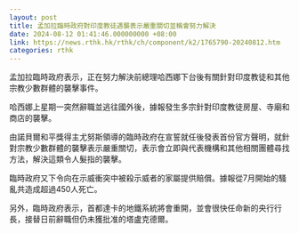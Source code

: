 ```yaml
---
layout: post
title: 孟加拉臨時政府對印度教徒遇襲表示嚴重關切並稱會努力解決
date: 2024-08-12 01:41:46.000000000 +08:00
link: https://news.rthk.hk/rthk/ch/component/k2/1765790-20240812.htm
categories: rthk
---
```


孟加拉臨時政府表示，正在努力解決前總理哈西娜下台後有關針對印度教徒和其他宗教少數群體的襲擊事件。

哈西娜上星期一突然辭職並逃往國外後，據報發生多宗針對印度教徒房屋、寺廟和商店的襲擊。

由諾貝爾和平獎得主尤努斯領導的臨時政府在宣誓就任後發表首份官方聲明，就針對宗教少數群體的襲擊表示嚴重關切，表示會立即與代表機構和其他相關團體尋找方法，解決這類令人髮指的襲擊。

臨時政府又下令向在示威衝突中被殺示威者的家屬提供賠償。據報從7月開始的騷亂共造成超過450人死亡。

另外，臨時政府表示，首都達卡的地鐵系統將會重開，並會很快任命新的央行行長，接替日前辭職但仍未獲批准的塔盧克德爾。
